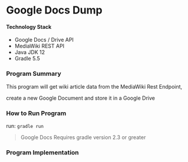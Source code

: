 # Google Docs Dump

#### Technology Stack

* Google Docs / Drive API 
* MediaWiki REST API
* Java JDK 12
* Gradle 5.5


### Program Summary

This program will get wiki article data from the MediaWiki Rest Endpoint, 

create a new Google Document and store it in a Google Drive


### How to Run Program

run: `gradle run` 
> Google Docs Requires gradle version 2.3 or greater


### Program Implementation

